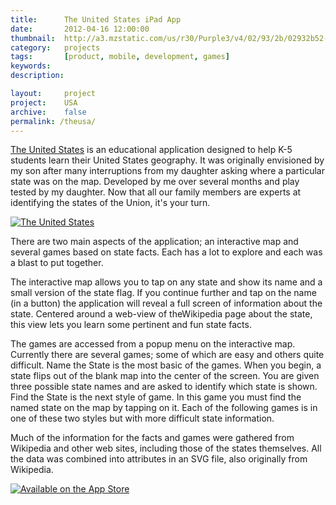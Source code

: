 ```yaml
---
title: 		The United States iPad App
date: 		2012-04-16 12:00:00
thumbnail: 	http://a3.mzstatic.com/us/r30/Purple3/v4/02/93/2b/02932b52-b671-9400-177c-4c2ede537434/icon175x175.png
category: 	projects
tags: 		[product, mobile, development, games]
keywords:
description:

layout: 	project
project: 	USA
archive:	false
permalink: /theusa/
---
```

[The United States][appstore] is an educational application designed to help
K-5 students learn their United States geography. It was originally
envisioned by my son after many interruptions from my daughter asking
where a particular state was on the map. Developed by me over several
months and play tested by my daughter. Now that all our family members
are experts at identifying the states of the Union, it's your turn.


[![The United States][screenshot]][appstore]

There are two main aspects of the application; an interactive map and
several games based on state facts. Each has a lot to explore and each
was a blast to put together.

The interactive map allows you to tap on any state and show its name and
a small version of the state flag. If you continue further and tap on
the name (in a button) the application will reveal a full screen of
information about the state. Centered around a web-view of theWikipedia
page about the state, this view lets you learn some pertinent and fun
state facts.

The games are accessed from a popup menu on the interactive map.
Currently there are several games; some of which are easy and others
quite difficult. Name the State is the most basic of the games. When you
begin, a state flips out of the blank map into the center of the screen.
You are given three possible state names and are asked to identify which
state is shown. Find the State is the next style of game. In this game
you must find the named state on the map by tapping on it. Each of the
following games is in one of these two styles but with more difficult
state information.

Much of the information for the facts and games were gathered from
Wikipedia and other web sites, including those of the states themselves.
All the data was combined into attributes in an SVG file, also
originally from Wikipedia.

<div id="app-store">
    <a href="http://itunes.apple.com/us/app/the-united-states/id503146680?ls=1&amp;mt=8">
      <img alt="Available on the App Store" src='{{"/projects/download-on-the-app-store.png"|prepend:site.assetsurl}}' />
    </a>
</div>

  [appicon]: http://a3.mzstatic.com/us/r30/Purple3/v4/02/93/2b/02932b52-b671-9400-177c-4c2ede537434/icon175x175.png
  [appstore]: http://itunes.apple.com/us/app/the-united-states/id503146680?ls=1&amp;mt=8
  [screenshot]: {{"/projects/the-united-states.png"|prepend:site.assetsurl}}
<!--
# Redirecting ...
<meta http-equiv="refresh" content="0;url=http://www.stephenhouser.com/products/the-united-states" />
-->

